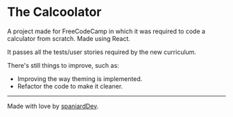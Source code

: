 # The Calcoolator

A project made for FreeCodeCamp in which it was required to code a calculator from scratch. Made using React.

It passes all the tests/user stories required by the new curriculum.

There's still things to improve, such as:
- Improving the way theming is implemented.
- Refactor the code to make it cleaner.

---
Made with love by [spaniardDev](https://twitter.com/SpaniardDev/).